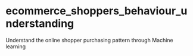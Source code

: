 # ecommerce_shoppers_behaviour_understanding
 Understand the online shopper purchasing pattern through Machine learning
